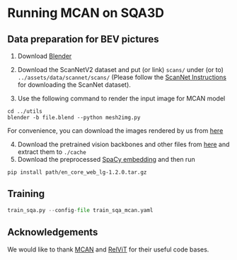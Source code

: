 # Running MCAN on SQA3D

## Data preparation for BEV pictures

1. Download [Blender](https://www.blender.org/download/)

2. Download the ScanNetV2 dataset and put (or link) `scans/` under (or to) `../assets/data/scannet/scans/` (Please follow the [ScanNet Instructions](../assets/data/scannet/README.md) for downloading the ScanNet dataset).

3. Use the following command to render the input image for MCAN model
```shell
cd ../utils
blender -b file.blend --python mesh2img.py
``` 
For convenience, you can download the images rendered by us from [here](https://zenodo.org/record/7544818/files/bird.zip?download=1)

4. Download the pretrained vision backbones and other files from [here](https://drive.google.com/file/d/1pxmUxkk5t8Bg_cS_jdaQgugCqYddZInE/view?usp=sharing) and extract them to `./cache`
5. Download the preprocessed [SpaCy embedding](en_vectors_web_lg) and then run
```shell
pip install path/en_core_web_lg-1.2.0.tar.gz
```

## Training
```python
train_sqa.py --config-file train_sqa_mcan.yaml
```

## Acknowledgements
We would like to thank [MCAN](https://github.com/MILVLG/mcan-vqa) and [RelViT](https://github.com/NVlabs/RelViT) for their useful code bases.
